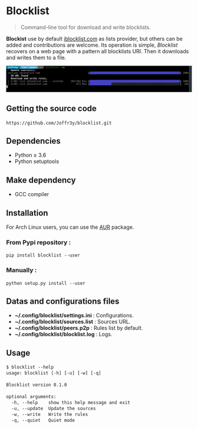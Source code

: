 # Blocklist
> Command-line tool for download and write blocklists.

**Blockist** use by default [iblocklist.com](https://www.iblocklist.com/) as lists provider, but others can be added and contributions are welcome.
Its operation is simple, *Blocklist* recovers on a web page with a pattern all blocklists URI. Then it downloads and writes them to a file.

![](https://raw.githubusercontent.com/Joffr3y/blocklist/master/screenshot.png)


## Getting the source code
```
https://github.com/Joffr3y/blocklist.git
```

## Dependencies
  * Python ≥ 3.6
  * Python setuptools

## Make dependency
  * GCC compiler

## Installation
For Arch Linux users, you can use the [AUR](https://aur.archlinux.org/packages/blocklist/) package.

### From Pypi repository :
```
pip install blocklist --user
```
### Manually :
```
python setup.py install --user
```
## Datas and configurations files

  * **~/.config/blocklist/settings.ini**  : Configurations.
  * **~/.config/blocklist/sources.list**  : Sources URL.
  * **~/.config/blocklist/peers.p2p**     : Rules list by default.
  * **~/.config/blocklist/blocklist.log** : Logs.

## Usage
```
$ blocklist --help
usage: blocklist [-h] [-u] [-w] [-q]

Blocklist version 0.1.0

optional arguments:
  -h, --help    show this help message and exit
  -u, --update  Update the sources
  -w, --write   Write the rules
  -q, --quiet   Quiet mode
```

